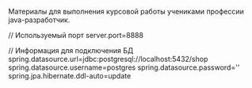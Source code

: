 Материалы для выполнения курсовой работы учениками профессии java-разработчик.

// Используемый порт
server.port=8888

// Информация для подключения БД
spring.datasource.url=jdbc:postgresql://localhost:5432/shop
spring.datasource.username=postgres
spring.datasource.password=''
spring.jpa.hibernate.ddl-auto=update